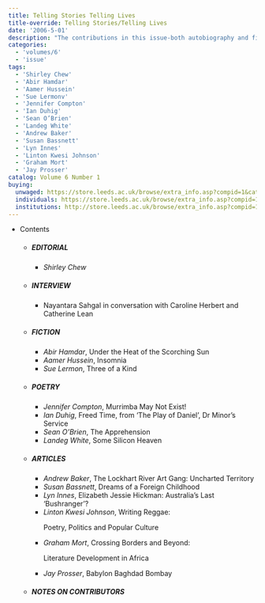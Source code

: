 ```yaml
---
title: Telling Stories Telling Lives
title-override: Telling Stories/Telling Lives
date: '2006-5-01'
description: "The contributions in this issue-both autobiography and fiction-share a concern with the elusiveness of the past, the fickleness of memory, the journeys we embark upon and experiences gathered along the way, the compulsion to make stories and therefore sense of our lives, and recognition of their own precariousness and of being always in transit."
categories:
  - 'volumes/6'
  - 'issue'
tags:
  - 'Shirley Chew'
  - 'Abir Hamdar'
  - 'Aamer Hussein'
  - 'Sue Lermonv'
  - 'Jennifer Compton'
  - 'Ian Duhig'
  - 'Sean O’Brien'
  - 'Landeg White'
  - 'Andrew Baker'
  - 'Susan Bassnett'
  - 'Lyn Innes'
  - 'Linton Kwesi Johnson'
  - 'Graham Mort'
  - 'Jay Prosser'
catalog: Volume 6 Number 1
buying:
  unwaged: https://store.leeds.ac.uk/browse/extra_info.asp?compid=1&catid=265&modid=1&prodid=1789&deptid=26
  individuals: https://store.leeds.ac.uk/browse/extra_info.asp?compid=1catid=264&modid=1&prodid=1831deptid=26
  institutions: http://store.leeds.ac.uk/browse/extra_info.asp?compid=1&catid=263&modid=1&prodid=1811&deptid=26
---
```


<ul id="issue_contents">
<li>Contents
				<ul><li><h5>EDITORIAL</h5><ul><li><em>Shirley Chew</em></li></ul></li><li><h5>INTERVIEW</h5><ul><li>Nayantara Sahgal in conversation
							with Caroline Herbert and Catherine Lean</li></ul></li><li><h5>FICTION</h5><ul><li><em>Abir Hamdar</em>, Under the Heat of the Scorching Sun</li><li><em>Aamer Hussein</em>, Insomnia</li><li><em>Sue Lermon</em>, Three of a Kind</li></ul></li><li><h5>POETRY</h5><ul><li><em>Jennifer Compton</em>, Murrimba May Not Exist!</li><li><em>Ian Duhig</em>, Freed Time,  from ‘The Play of Daniel’,  Dr Minor’s Service</li><li><em>Sean O’Brien</em>, The Apprehension</li><li><em>Landeg White</em>, Some Silicon Heaven</li></ul></li><li><h5>ARTICLES</h5><ul><li><em>Andrew Baker</em>, The Lockhart River Art Gang: Uncharted Territory</li><li><em>Susan Bassnett</em>, Dreams of a Foreign Childhood</li><li><em>Lyn Innes</em>, Elizabeth Jessie Hickman: Australia’s Last ‘Bushranger’?</li><li><em>Linton Kwesi Johnson</em>, Writing Reggae: 
							<p>Poetry, Politics and Popular Culture</p></li><li><em>Graham Mort</em>, Crossing Borders and Beyond: 
							<p>Literature Development in Africa</p></li><li><em>Jay Prosser</em>, Babylon Baghdad Bombay</li></ul></li><li><h5>NOTES ON CONTRIBUTORS</h5></li>				
				</ul></li>
</ul>
